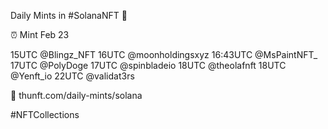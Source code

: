 Daily Mints in #SolanaNFT 🚀

⏰ Mint Feb 23

15UTC @Blingz_NFT
16UTC @moonholdingsxyz
16:43UTC @MsPaintNFT_
17UTC @PolyDoge
17UTC @spinbladeio
18UTC @theolafnft
18UTC @Yenft_io
22UTC @validat3rs

🔗 thunft.com/daily-mints/solana

#NFTCollections